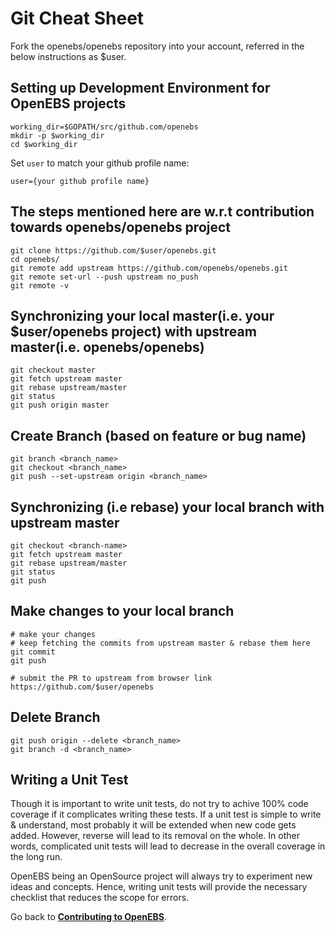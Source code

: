 # Git Cheat Sheet 

Fork the openebs/openebs repository into your account, referred in the below instructions as $user. 

## Setting up Development Environment for OpenEBS projects
```
working_dir=$GOPATH/src/github.com/openebs
mkdir -p $working_dir
cd $working_dir
```

Set `user` to match your github profile name:

```
user={your github profile name}
```

## The steps mentioned here are w.r.t contribution towards openebs/openebs project
```
git clone https://github.com/$user/openebs.git
cd openebs/
git remote add upstream https://github.com/openebs/openebs.git
git remote set-url --push upstream no_push
git remote -v
```

## Synchronizing your local master(i.e. your $user/openebs project) with upstream master(i.e. openebs/openebs)
```
git checkout master
git fetch upstream master
git rebase upstream/master
git status
git push origin master
```

## Create Branch (based on feature or bug name)
```
git branch <branch_name>
git checkout <branch_name>
git push --set-upstream origin <branch_name>
```

## Synchronizing (i.e rebase) your local branch with upstream master
```
git checkout <branch-name>
git fetch upstream master
git rebase upstream/master
git status
git push
```

## Make changes to your local branch
```
# make your changes
# keep fetching the commits from upstream master & rebase them here
git commit
git push

# submit the PR to upstream from browser link https://github.com/$user/openebs
```

## Delete Branch
```
git push origin --delete <branch_name>
git branch -d <branch_name>
```

## Writing a Unit Test
Though it is important to write unit tests, do not try to achive 100% code coverage if it complicates writing these tests. If a unit test is simple to write & understand, most probably it will be extended when new code gets added. However, reverse will lead to its removal on the whole. In other words, complicated unit tests will lead to decrease in the overall coverage in the long run.

OpenEBS being an OpenSource project will always try to experiment new ideas and concepts. Hence, writing unit tests will provide the necessary checklist that reduces the scope for errors.

Go back to [**Contributing to OpenEBS**](./CONTRIBUTING.md).
